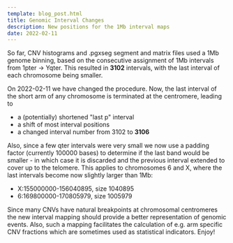 ```yaml
---
template: blog_post.html
title: Genomic Interval Changes
description: New positions for the 1Mb interval maps
date: 2022-02-11
---
```


So far, CNV histograms and .pgxseg segment and matrix files used a 1Mb genome binning,
based on the consecutive assignment of 1Mb intervals from 1pter -> Yqter. This resulted
in **3102** intervals, with the last interval of each chromosome being smaller.

On 2022-02-11 we have changed the procedure. Now, the last interval of the short
arm of any chromosome is terminated at the centromere, leading to

* a (potentially) shortened "last p" interval
* a shift of most interval positions
* a changed interval number from 3102 to **3106**

Also, since a few qter intervals were very small we now use a padding factor (currently
100000 bases) to determine if the last band would be smaller - in which case it is
discarded and the previous interval extended to cover up to the telomere. This applies
to chromosomes 6 and X, where the last intervals become now slightly larger than 1Mb:

* X:155000000-156040895, size 1040895
* 6:169800000-170805979, size 1005979

Since many CNVs have natural breakpoints at chromosomal centromeres the new
interval mapping should provide a better representation of genomic events. Also,
such a mapping facilitates the calculation of e.g. arm specific CNV fractions which
are sometimes used as statistical indicators. Enjoy!